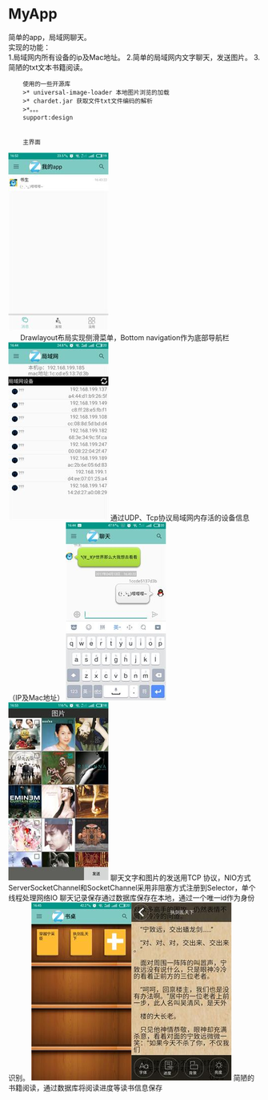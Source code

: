 # MyApp
简单的app，局域网聊天。
<br>
实现的功能：<br>
        1.局域网内所有设备的ip及Mac地址。
        2.简单的局域网内文字聊天，发送图片。
        3.简陋的txt文本书籍阅读。

        使用的一些开源库
        >* universal-image-loader 本地图片浏览的加载
        >* chardet.jar 获取文件txt文件编码的解析
        >*。。。
        support:design


        主界面
![1](pic/p2.jpg)<br>
        Drawlayout布局实现侧滑菜单，Bottom navigation作为底部导航栏
        ![1](pic/p3.jpg)
        通过UDP、Tcp协议局域网内存活的设备信息（IP及Mac地址）
         ![1](pic/p1.jpg)![1](pic/p6.jpg)
        聊天文字和图片的发送用TCP 协议，NIO方式ServerSocketChannel和SocketChannel采用非阻塞方式注册到Selector，单个线程处理网络IO
        聊天记录保存通过数据库保存在本地，通过一个唯一id作为身份识别。
        ![1](pic/p4.jpg)![1](pic/p5.jpg)
         简陋的书籍阅读，通过数据库将阅读进度等读书信息保存




